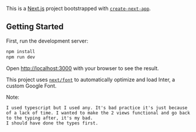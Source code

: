 This is a [Next.js](https://nextjs.org/) project bootstrapped with [`create-next-app`](https://github.com/vercel/next.js/tree/canary/packages/create-next-app).

## Getting Started

First, run the development server:

```bash
npm install
npm run dev
```

Open [http://localhost:3000](http://localhost:3000) with your browser to see the result.

This project uses [`next/font`](https://nextjs.org/docs/basic-features/font-optimization) to automatically optimize and load Inter, a custom Google Font.

Note:

```
I used typescript but I used any. It's bad practice it's just because of a lack of time. I wanted to make the 2 views functional and go back to the typing after, it's my bad.
I should have done the types first.
```
